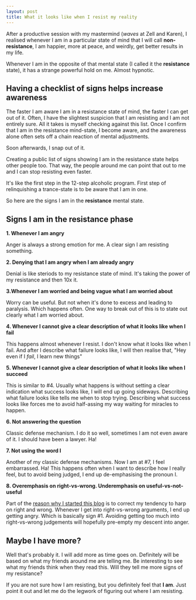 ```yaml
---
layout: post
title: What it looks like when I resist my reality
---
```


After a productive session with my mastermind (*waves* at Zell and Karen), I realised whenever I am in a particular state of mind that I will call **non-resistance**, I am happier, more at peace, and weirdly, get better results in my life.

Whenever I am in the opposite of that mental state (I called it the **resistance** state), it has a strange powerful hold on me. Almost hypnotic.

## Having a checklist of signs helps increase awareness
The faster I am aware I am in a resistance state of mind, the faster I can get out of it. Often, I have the slightest suspicion that I am resisting and I am not entirely sure. All it takes is myself checking against this list. Once I confirm that I am in the resistance mind-state, I become aware, and the awareness alone often sets off a chain reaction of mental adjustments. 

Soon afterwards, I snap out of it.

Creating a public list of signs showing I am in the resistance state helps other people too. That way, the people around me can point that out to me and I can stop resisting even faster.

It's like the first step in the 12-step alcoholic program. First step of relinquishing a trance-state is to be aware that I am in one.

So here are the signs I am in the **resistance** mental state.

## Signs I am in the resistance phase

**1. Whenever I am angry**  
  
  Anger is always a strong emotion for me. A clear sign I am resisting something.  
  
**2. Denying that I am angry when I am already angry**

  Denial is like steriods to my resistance state of mind. It's taking the power of my resistance and then 10x it. 

**3.Whenever I am worried and being vague what I am worried about**  

  Worry can be useful. But not when it's done to excess and leading to paralysis. Which happens often. One way to break out of this is to state out clearly what I am worried about.  

**4. Whenever I cannot give a clear description of what it looks like when I fail**  
  
  This happens almost whenever I resist. I don't know what it looks like when I fail. And after I describe what failure looks like, I will then realise that, "Hey even if I *fail*, I learn new things"  

**5. Whenever I cannot give a clear description of what it looks like when I succeed**  

  This is similar to #4. Usually what happens is without setting a clear indication what success looks like, I will end up going sideways. Describing what failure looks like tells me when to stop trying. Describing what success looks like forces me to avoid half-assing my way waiting for miracles to happen.  

**6. Not answering the question**  

  Classic defense mechanism. I do it so well, sometimes I am not even aware of it. I should have been a lawyer. Ha!  
  
**7. Not using the word I**  

  Another of my classic defense mechanisms. Now I am at #7, I feel embarrassed. Ha! This happens often when I want to describe how I really feel, but to avoid being judged, I end up de-emphasising the pronoun I.  

**8. Overemphasis on right-vs-wrong. Underemphasis on useful-vs-not-useful**  

  Part of the [reason why I started this blog](/about) is to correct my tendency to harp on right and wrong. Whenever I get into right-vs-wrong arguments, I end up getting angry. Which is basically sign #1. Avoiding getting too much into right-vs-wrong judgements will hopefully pre-empty my descent into anger.  

## Maybe I have more?
Well that's probably it. I will add more as time goes on. Definitely will be based on what my friends around me are telling me. Be interesting to see what my friends think when they read this. Will they tell me more signs of my resistance?

If you are not sure how I am resisting, but you definitely feel that **I am**. Just point it out and let me do the legwork of figuring out where I am resisting.